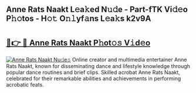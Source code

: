 ## Anne Rats Naakt L𝚎a𝚔ed N𝚞𝚍e - Part-fTK Vi𝚍𝚎o P𝚑𝚘tos - H𝚘𝚝 O𝚗𝚕yf𝚊ns L𝚎a𝚔s k2v9A

# <h2><a href="http://kf1fqq.oniu.top/?m=Anne+Rats+Naakt">🔗👉 🔴 Anne Rats Naakt P𝚑ot𝚘𝚜 V𝚒d𝚎o</a></h2>

[![Anne Rats Naakt Nu𝚍e𝚜](https://i.imgur.com/0qMVB7G.gif)](http://kf1fqq.oniu.top/?m=Anne+Rats+Naakt)
Online creator and multimedia entertainer Anne Rats Naakt, known for disseminating dance and lifestyle knowledge through popular dance routines and brief clips. Skilled acrobat Anne Rats Naakt, celebrated for their remarkable abilities and achievements in performing acrobatic feats.  
